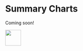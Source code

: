 # Summary Charts

Coming soon!

<img src="https://emoji.slack-edge.com/TQM6AQHSB/blobby/84f99dd2f53f9768.gif" width=50 />